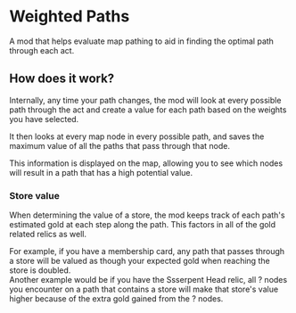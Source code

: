 # Weighted Paths
A mod that helps evaluate map pathing to aid in finding the optimal path through each act.

## How does it work?
Internally, any time your path changes, the mod will look at every possible path through the act and create a value for each path based on the weights you have selected.

It then looks at every map node in every possible path, and saves the maximum value of all the paths that pass through that node.

This information is displayed on the map, allowing you to see which nodes will result in a path that has a high potential value.

### Store value
When determining the value of a store, the mod keeps track of each path's estimated gold at each step along the path. This factors in all of the gold related relics as well.

For example, if you have a membership card, any path that passes through a store will be valued as though your expected gold when reaching the store is doubled.  
Another example would be if you have the Ssserpent Head relic, all ? nodes you encounter on a path that contains a store will make that store's value higher because of the extra gold gained from the ? nodes.

